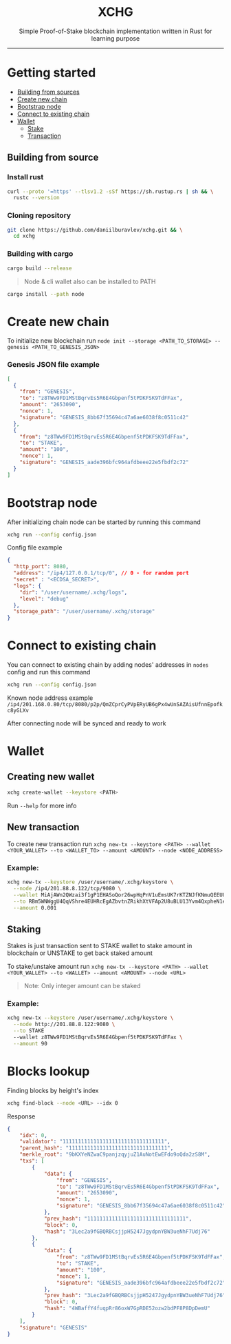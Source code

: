 <div align="center">
    <div>
        <h1>XCHG</h1>
    </div>
    <p>Simple Proof-of-Stake blockchain implementation written in Rust for learning purpose</p>
</div>

___

# Getting started
- [Building from sources](#building-from-source)
- [Create new chain](#create-new-chain)
- [Bootstrap node](#bootstrap-node)
- [Connect to existing chain](#connect-to-existing-chain)
- [Wallet](#wallet-client)
  - [Stake](#new-stake)
  - [Transaction](#new-transaction)
## Building from source
### Install rust
```bash
curl --proto '=https' --tlsv1.2 -sSf https://sh.rustup.rs | sh && \
  rustc --version
```
### Cloning repository
```bash
git clone https://github.com/daniilburavlev/xchg.git && \
  cd xchg
```
### Building with cargo
```bash
cargo build --release
```
> Node & cli wallet also can be installed to PATH
```bash
cargo install --path node
```

# Create new chain
To initialize new blockchain run `node init --storage <PATH_TO_STORAGE> --genesis <PATH_TO_GENESIS_JSON>`
### Genesis JSON file example
```json
[
  {
    "from": "GENESIS",
    "to": "z8TWw9FD1MStBqrvEs5R6E4Gbpenf5tPDKFSK9TdFFax",
    "amount": "2653090",
    "nonce": 1,
    "signature": "GENESIS_8bb67f35694c47a6ae6038f8c0511c42"
  },
  {
    "from": "z8TWw9FD1MStBqrvEs5R6E4Gbpenf5tPDKFSK9TdFFax",
    "to": "STAKE",
    "amount": "100",
    "nonce": 1,
    "signature": "GENESIS_aade396bfc964afdbeee22e5fbdf2c72"
  }
]

```

# Bootstrap node
After initializing chain node can be started by running this command

```bash
xchg run --config config.json
```

Config file example
```json
{
  "http_port": 8080,
  "address": "/ip4/127.0.0.1/tcp/0", // 0 - for random port
  "secret" : "<ECDSA_SECRET>",
  "logs": {
    "dir": "/user/username/.xchg/logs",
    "level": "debug"
  },
  "storage_path": "/user/username/.xchg/storage"
}
```

# Connect to existing chain
You can connect to existing chain by adding nodes' addresses in `nodes` config and run this command
```bash
xchg run --config config.json
```
Known node address example `/ip4/201.168.0.80/tcp/8080/p2p/QmZCprCyPVpERyUB6gPx4wUnSAZAisUfnnEpofkc8yGLXv`

After connecting node will be synced and ready to work

# Wallet
## Creating new wallet
```bash
xchg create-wallet --keystore <PATH>
```

Run `--help` for more info 
## New transaction
To create new transaction run `xchg new-tx --keystore <PATH> --wallet <YOUR_WALLET> --to <WALLET_TO> --amount <AMOUNT> --node <NODE_ADDRESS>`

### Example:

```bash
xchg new-tx --keystore /user/username/.xchg/keystore \
  --node /ip4/201.88.8.122/tcp/9080 \
  --wallet MiAjAWn2QWzai3f1gP1EHASoQor26wpHqPnV1uEmsUK7rKTZNJfKNmuQEEUUFUi25RiGay9pXkAHq6NWMvJvvJQA \
  --to RBm5WNWggU4QqVShre4EUHRcEgAZbvtnZRikhXtVFAp2U8uBLU13Yvm4QxpheN1eBJ26w1SgQ1fGs9cozm9DZGGi \
  --amount 0.001
```

## Staking
Stakes is just transaction sent to STAKE wallet to stake amount in blockchain or UNSTAKE to get back staked amount 

To stake/unstake amount run `xchg new-tx --keystore <PATH> --wallet <YOUR_WALLET> --to <WALLET> --amount <AMOUNT> --node <URL>`
> Note: Only integer amount can be staked
### Example:

```bash
xchg new-tx --keystore /user/username/.xchg/keystore \
  --node http://201.88.8.122:9080 \
  --to STAKE
  --wallet z8TWw9FD1MStBqrvEs5R6E4Gbpenf5tPDKFSK9TdFFax \
  --amount 90
```

# Blocks lookup
Finding blocks by height's index
```bash
xchg find-block --node <URL> --idx 0
```

Response
```json
{
    "idx": 0,
    "validator": "111111111111111111111111111111111",
    "parent_hash": "11111111111111111111111111111111",
    "merkle_root": "9bKXYeNZwaC9panjzqyjuZ1AuNotEwEFdo9oQda2zS8M",
    "txs": [
        {
            "data": {
                "from": "GENESIS",
                "to": "z8TWw9FD1MStBqrvEs5R6E4Gbpenf5tPDKFSK9TdFFax",
                "amount": "2653090",
                "nonce": 1,
                "signature": "GENESIS_8bb67f35694c47a6ae6038f8c0511c42"
            },
            "prev_hash": "11111111111111111111111111111111",
            "block": 0,
            "hash": "3Lec2a9fGBQRBCsjjpH5247JgydpnYBW3ueNhF7Udj76"
        },
        {
            "data": {
                "from": "z8TWw9FD1MStBqrvEs5R6E4Gbpenf5tPDKFSK9TdFFax",
                "to": "STAKE",
                "amount": "100",
                "nonce": 1,
                "signature": "GENESIS_aade396bfc964afdbeee22e5fbdf2c72"
            },
            "prev_hash": "3Lec2a9fGBQRBCsjjpH5247JgydpnYBW3ueNhF7Udj76",
            "block": 0,
            "hash": "4WBaffY4fuqpRr86oxW7GpRDE52ozw2bdPF8P8DpDemU"
        }
    ],
    "signature": "GENESIS"
}
```